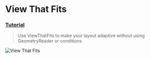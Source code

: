  # View That Fits
 ### [Tutorial](https://designcode.io/swiftui-handbook-view-that-fits)
> Use ViewThatFits to make your layout adaptive without using GeometryReader or conditions

![View That Fits](https://github.com/mrgsdev/DesignCode/assets/157994617/a985a750-cc5f-4e69-82b4-f94477c9e5a7)
